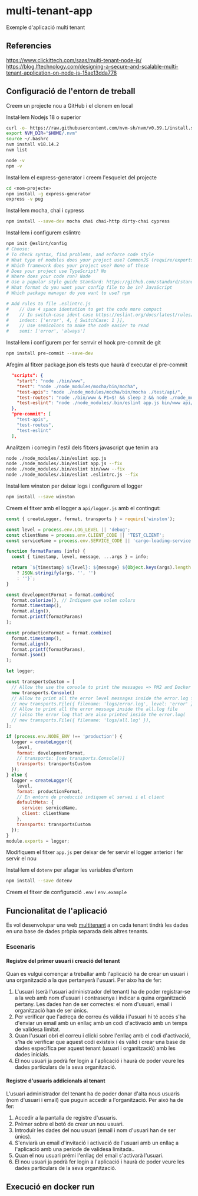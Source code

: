 # multi-tenant-app

Exemple d'aplicació multi tenant

## Referencies

<https://www.clickittech.com/saas/multi-tenant-node-js/>
<https://blog.lftechnology.com/designing-a-secure-and-scalable-multi-tenant-application-on-node-js-15ae13dda778>

## Configuració de l'entorn de treball

Creem un projecte nou a GitHub i el clonem en local

Instal·lem Nodejs 18 o superior

```bash
curl -o- https://raw.githubusercontent.com/nvm-sh/nvm/v0.39.1/install.sh | bash
export NVM_DIR="$HOME/.nvm"
source ~/.bashrc
nvm install v18.14.2
nvm list

node -v
npm -v
```

Instal·lem el express-generator i creem l'esquelet del projecte

```bash
cd <nom-projecte>
npm install -g express-generator
express -v pug
```

Instal·lem mocha, chai i cypress

```bash
npm install --save-dev mocha chai chai-http dirty-chai cypress
```

Instal·lem i configurem eslintrc

```bash
npm init @eslint/config
# Choose:
# To check syntax, find problems, and enforce code style
# What type of modules does your project use? CommonJS (require/exports)
# Which framework does your project use? None of these
# Does your project use TypeScript? No
# Where does your code run? Node
# Use a popular style guide Standard: https://github.com/standard/standard
# What format do you want your config file to be in? JavaScript
# Which package manager do you want to use? npm

# Add rules to file .eslintrc.js
#    // Use 4 space identation to get the code more compact
#    // In switch-case ident case https://eslint.org/docs/latest/rules/indent#switchcase
#    indent: ['error', 4, { SwitchCase: 1 }],
#    // Use semicolons to make the code easier to read
#    semi: ['error', 'always']
```

Instal·lem i configurem per fer serrvir el hook pre-commit de git

```bash
npm install pre-commit --save-dev

```

Afegim al fitxer package.json els tests que haurà d'executar el pre-commit

```json
  "scripts": {
    "start": "node ./bin/www",
    "test": "node ./node_modules/mocha/bin/mocha",
    "test-apis": "node ./node_modules/mocha/bin/mocha ./test/api/",
    "test-routes": "node ./bin/www & P1=$! && sleep 2 && node ./node_modules/mocha/bin/mocha ./test/routes/v1/ && kill $P1",
    "test-eslint": "node ./node_modules/.bin/eslint app.js bin/www api/*.js routes/*.js"
  },
  "pre-commit": [
    "test-apis",
    "test-routes",
    "test-eslint"
  ],
```

Analitzem i corregim l'estil dels fitxers javascript que tenim ara

```bash
node ./node_modules/.bin/eslint app.js
node ./node_modules/.bin/eslint app.js --fix
node ./node_modules/.bin/eslint bin/www --fix
node ./node_modules/.bin/eslint .eslintrc.js --fix
```

Instal·lem winston per deixar logs i configurem el logger

```bash
npm install --save winston
```

Creem el fitxer amb el logger a `api/logger.js` amb el contingut:

```javascript
const { createLogger, format, transports } = require('winston');

const level = process.env.LOG_LEVEL || 'debug';
const clientName = process.env.CLIENT_CODE || 'TEST_CLIENT';
const serviceName = process.env.SERVICE_CODE || 'cargo-loading-service';

function formatParams (info) {
  const { timestamp, level, message, ...args } = info;

  return `${timestamp} ${level}: ${message} ${Object.keys(args).length
    ? JSON.stringify(args, '', '')
    : ''}`;
}

const developmentFormat = format.combine(
  format.colorize(), // Indiquem que volem colors
  format.timestamp(),
  format.align(),
  format.printf(formatParams)
);

const productionFormat = format.combine(
  format.timestamp(),
  format.align(),
  format.printf(formatParams),
  format.json()
);

let logger;

const transportsCustom = [
  // Allow the use the console to print the messages => PM2 and Docker saves to file
  new transports.Console()
  // Allow to print all the error level messages inside the error.log file
  // new transports.File({ filename: 'logs/error.log', level: 'error' }),
  // Allow to print all the error message inside the all.log file
  // (also the error log that are also printed inside the error.log(
  // new transports.File({ filename: 'logs/all.log' }),
];

if (process.env.NODE_ENV !== 'production') {
  logger = createLogger({
    level,
    format: developmentFormat,
    // transports: [new transports.Console()]
    transports: transportsCustom
  });
} else {
  logger = createLogger({
    level,
    format: productionFormat,
    // En entorn de producció indiquem el servei i el client
    defaultMeta: {
      service: serviceName,
      client: clientName
    },
    transports: transportsCustom
  });
}
module.exports = logger;
```

Modifiquem el fitxer `app.js` per deixar de fer servir el logger anterior i fer servir el nou

Instal·lem el `dotenv` per afagar les variables d'entorn

```bash
npm install --save dotenv
```

Creem el fitxer de configuració `.env` i `env.example`

## Funcionalitat de l'aplicació

Es vol desenvolupar una web [multitenant](https://en.wikipedia.org/wiki/Multitenancy) a on cada tenant tindrà les dades en una base de dades pròpia separada dels altres tenants.

### Escenaris

#### Registre del primer usuari i creació del tenant

Quan es vulgui començar a treballar amb l'aplicació ha de crear un usuari i una organització a la que pertanyerà l'usuari. Per aixo ha de fer:

1. L'usuari (serà l'usuari administrador del tenant) ha de poder registrar-se a la web amb nom d'usuari i contrasenya i indicar a quina organització pertany. Les dades han de ser correctes: el nom d'usuari, email i organització han de ser únics.
2. Per verificar que l'adreça de correu és vàlida i l'usuari hi té accés s'ha d'enviar un email amb un enllaç amb un codi d'activació amb un temps de validesa limitat.
3. Quan l'usuari obri el correu i clicki sobre l'enllaç amb el codi d'activació, s'ha de verificar que aquest codi existeix i és vàlid i crear una base de dades específica per aquest tenant (usuari i organització) amb les dades inicials.
4. El nou usuari ja podrà fer login a l'aplicació i haurà de poder veure les dades particulars de la seva organització.

#### Registre d'usuaris addicionals al tenant

L'usuari administrador del tenant ha de poder donar d'alta nous usuaris (nom d'usuari i email) que puguin accedir a l'organització. Per aixó ha de fer:

1. Accedir a la pantalla de registre d'usuaris.
2. Prémer sobre el botó de crear un nou usuari.
3. Introduïr les dades del nou usuari (email i nom d'usuari han de ser únics).
4. S'enviarà un email d'invitació i activació de l'usuari amb un enllaç a l'aplicació amb una període de validesa limitada..
5. Quan el nou usuari prémi l'enllaç del email s'activarà l'usuari.
6. El nou usuari ja podrà fer login a l'aplicació i haurà de poder veure les dades particulars de la seva organització.

## Execució en docker run
